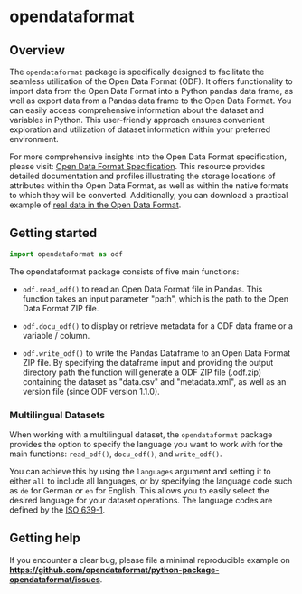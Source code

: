 # opendataformat 

## Overview

The `opendataformat` package is specifically designed to facilitate the seamless utilization of the Open Data Format (ODF). It offers functionality to import data from the Open Data Format into a Python pandas data frame, as well as export data from a Pandas data frame to the Open Data Format. You can easily access comprehensive information about the dataset and variables in Python. This user-friendly approach ensures convenient exploration and utilization of dataset information within your preferred environment.

For more comprehensive insights into the Open Data Format specification, please visit: [Open Data Format Specification](https://opendataformat.github.io/specification). This resource provides detailed documentation and profiles illustrating the storage locations of attributes within the Open Data Format, as well as within the native formats to which they will be converted. Additionally, you can download a practical example of [real data in the Open Data Format](https://opendataformat.github.io/files/example_dataset_v1_1_0.odf.zip).


## Getting started

``` py
import opendataformat as odf
```

The opendataformat package consists of five main functions:

- `odf.read_odf()` to read an Open Data Format file in Pandas. This function takes an input parameter "path", which is the path to the Open Data Format ZIP file.

- `odf.docu_odf()` to display or retrieve metadata for a ODF data frame or a variable / column.

- `odf.write_odf()` to write the Pandas Dataframe to an Open Data Format ZIP file. By specifying the dataframe input and providing the output directory path the function will generate a ODF ZIP file (.odf.zip) containing the dataset as "data.csv" and "metadata.xml", as well as an version file (since ODF version 1.1.0).


### Multilingual Datasets

When working with a multilingual dataset, the `opendataformat` package provides the option to specify the language you want to work with for the main functions: `read_odf()`, `docu_odf()`, and `write_odf()`.
 
You can achieve this by using the `languages` argument and setting it to either `all` to include all languages, or by specifying the language code such as `de` for German or `en` for English. 
This allows you to easily select the desired language for your dataset operations.
The language codes are defined by the [ISO 639-1](https://de.wikipedia.org/wiki/Liste_der_ISO-639-1-Codes).


## Getting help

If you encounter a clear bug, please file a minimal reproducible example
on **https://github.com/opendataformat/python-package-opendataformat/issues**. 

